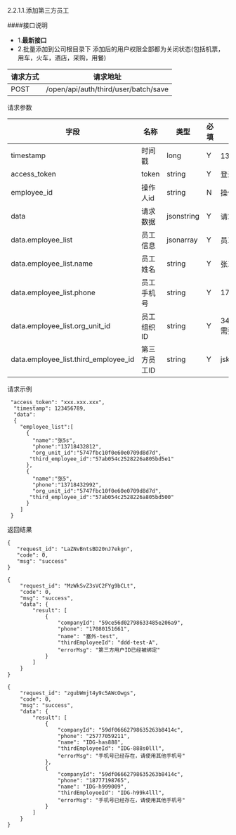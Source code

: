 2.2.1.1.添加第三方员工

####接口说明
- 1.**最新接口**
- 2.批量添加到公司根目录下
  添加后的用户权限全部都为关闭状态(包括机票，用车，火车，酒店，采购，用餐)

| 请求方式 | 请求地址 |
| --- | --- |
| POST | /open/api/auth/third/user/batch/save |


请求参数

| 字段 | 名称 | 类型 | 必填 | 描述 |
| --- | --- | --- | --- | --- |
| timestamp | 时间戳 | long | Y | 13位时间戳 
| access\_token | token | string | Y | 登录 token 
| employee\_id | 操作人id | string | N | 操作人id,调用接口人 id 
| data | 请求数据 | jsonstring | Y |请求数据
| data.employee\_list | 员工信息 | jsonarray | Y |员工请求数据
| data.employee\_list.name | 员工姓名 | string | Y |张三
| data.employee\_list.phone | 员工手机号 | string | Y |17902029298
| data.employee\_list.org\_unit\_id | 员工组织ID | string | Y |3455ui765609978675dj87;需要与公司ID一样
 | data.employee\_list.third\_employee\_id | 第三方员工ID | string | Y |jskngla87j7ei9ej

请求示例

```
 "access_token": "xxx.xxx.xxx",
  "timestamp": 123456789,
  "data":
  {  
    "employee_list":[
      {
        "name":"张5s",
        "phone":"13718432812",
        "org_unit_id":"5747fbc10f0e60e0709d8d7d",
       "third_employee_id":"57ab054c2528226a805bd5e1"
      },
      {
        "name":"张5",
        "phone":"13718432992",
        "org_unit_id":"5747fbc10f0e60e0709d8d7d",
       "third_employee_id":"57ab054c2528226a805bd500"
      }
    ]  
 }

```

返回结果

```
{
   "request_id": "LaZNvBntsBD20nJ7ekgn",
   "code": 0,
   "msg": "success"
}
```

```
{
    "request_id": "MzWkSvZ3sVC2FYg9bCLt",
    "code": 0,
    "msg": "success",
    "data": {
        "result": [
            {
                "companyId": "59ce56d02798633485e206a9",
                "phone": "17080151661",
                "name": "塞外-test",
                "thirdEmployeeId": "ddd-test-A",
                "errorMsg": "第三方用户ID已经被绑定"
            }
        ]
    }
}

```


```
{
    "request_id": "zgubWmjt4y9c5AWcOwgs",
    "code": 0,
    "msg": "success",
    "data": {
        "result": [
            {
                "companyId": "59df06662798635263b8414c",
                "phone": "25777059211",
                "name": "IDG-has888",
                "thirdEmployeeId": "IDG-888s0lll",
                "errorMsg": "手机号已经存在，请使用其他手机号"
            },
            {
                "companyId": "59df06662798635263b8414c",
                "phone": "18777198765",
                "name": "IDG-h999009",
                "thirdEmployeeId": "IDG-h99k4lll",
                "errorMsg": "手机号已经存在，请使用其他手机号"
            }
        ]
    }
}

```